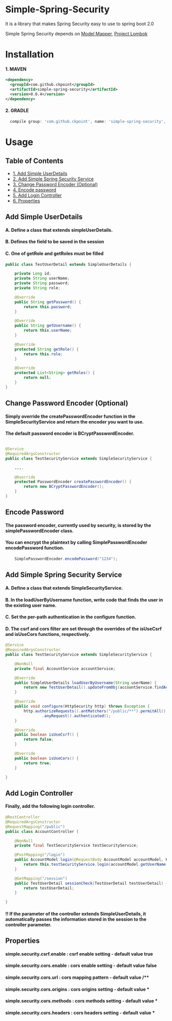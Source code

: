 
# Simple-Spring-Security

It is a library that makes Spring Security easy to use to spring boot 2.0

Simple Spring Security depends on [Model Mapper](https://github.com/modelmapper/modelmapper), [Project Lombok](http://projectlombok.org/)

# Installation

#### 1. MAVEN
```xml
<dependency>
  <groupId>com.github.ckpoint</groupId>
  <artifactId>simple-spring-security</artifactId>
  <version>0.0.4</version>
</dependency>

```
#### 2. GRADLE
```gradle
  compile group: 'com.github.ckpoint', name: 'simple-spring-security', version: '0.0.4'
```

# Usage

## Table of Contents
- [ 1. Add Simple UserDetails ](#add-simple-userdetails)
- [ 2. Add Simple Spring Security Service](#add-simple-spring-security-service)
- [ 3. Change Password Encoder (Optional)](#change-password-encoder)
- [ 4. Encode password ](#encode-password)
- [ 5. Add Login Controller ](#add-login-controller)
- [ 6. Properties ](#properties)

## Add Simple UserDetails

#### A. Define a class that extends simpleUserDetails.
#### B. Defines the field to be saved in the session
#### C. One of getRole and getRoles must be filled

```java
public class TestUserDetail extends SimpleUserDetails {

    private Long id;
    private String userName;
    private String password;
    private String role;

    @Override
    public String getPassword() {
        return this.password;
    }

    @Override
    public String getUsername() {
        return this.userName;
    }

    @Override
    protected String getRole() {
        return this.role;
    }

    @Override
    protected List<String> getRoles() {
        return null;
    }
}
```

## Change Password Encoder (Optional)

#### Simply override the createPasswordEncoder function in the SimpleSecurityService and return the encoder you want to use.
#### The default password encoder is BCryptPasswordEncoder.

```java

@Service
@RequiredArgsConstructor
public class TestSecurityService extends SimpleSecurityService {

    ....

    @Override
    protected PasswordEncoder createPasswordEncoder() {
        return new BCryptPasswordEncoder();
    }
}

```


## Encode Password

#### The password encoder, currently used by security, is stored by the simplePasswordEncoder class.
#### You can encrypt the plaintext by calling SimplePasswordEncoder encodePassword function.

```java
    SimplePasswordEncoder.encodePassword("1234");
```

## Add Simple Spring Security Service


#### A. Define a class that extends SimpleSecurityService.
#### B. In the loadUserByUsername function, write code that finds the user in the existing user name.
#### C. Set the per-path authentication in the configure function.
#### D. The csrf and cors filter are set through the overrides of the isUseCsrf and isUseCors functions, respectively.

```java
@Service
@RequiredArgsConstructor
public class TestSecurityService extends SimpleSecurityService {

    @NonNull
    private final AccountService accountService;

    @Override
    public SimpleUserDetails loadUserByUsername(String userName) {
        return new TestUserDetail().updateFromObj(accountService.findAccountFromUserName(userName));
    }

    @Override
    public void configure(HttpSecurity http) throws Exception {
        http.authorizeRequests().antMatchers("/public/**").permitAll()
                .anyRequest().authenticated();
    }

    @Override
    public boolean isUseCsrf() {
        return false;
    }

    @Override
    public boolean isUseCors() {
        return true;
    }

}

```

## Add Login Controller

#### Finally, add the following login controller.



```java
@RestController
@RequiredArgsConstructor
@RequestMapping("/public")
public class AccountController {

    @NonNull
    private final TestSecurityService testSecurityService;

    @PostMapping("/login")
    public AccountModel login(@RequestBody AccountModel accountModel, HttpSession httpSession) {
        return this.testSecurityService.login(accountModel.getUserName(), accountModel.getPassword(), AccountModel.class, httpSession);
    }

    @GetMapping("/session")
    public TestUserDetail sessionCheck(TestUserDetail testUserDetail) {
        return testUserDetail;
    }

}
```

#### !! If the parameter of the controller extends SimpleUserDetails, it automatically passes the information stored in the session to the controller parameter.


## Properties

#### simple.security.csrf.enable : csrf enable setting - default value true
#### simple.security.cors.enable : cors enable setting - default value false
#### simple.security.cors.url : cors mapping pattern - default value /**
#### simple.security.cors.origins : cors origins setting - default value *
#### simple.security.cors.methods : cors methods setting - default value *
#### simple.security.cors.headers : cors headers setting - default value *
